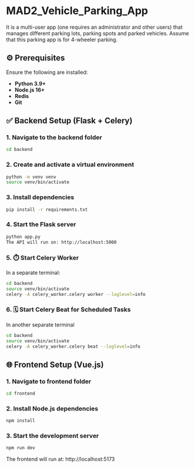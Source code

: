 # MAD2_Vehicle_Parking_App
It is a multi-user app (one requires an administrator and other users) that manages different parking lots, parking spots and parked vehicles. Assume that this parking app is for 4-wheeler parking.

## ⚙️ Prerequisites

Ensure the following are installed:

- **Python 3.9+**
- **Node.js 16+**
- **Redis** 
- **Git**

## ✅ Backend Setup (Flask + Celery)

### 1. Navigate to the backend folder
```bash
cd backend
```
### 2. Create and activate a virtual environment
```bash
python -m venv venv
source venv/bin/activate
```         
### 3. Install dependencies
```bash
pip install -r requirements.txt
```
### 4. Start the Flask server
```bash
python app.py
The API will run on: http://localhost:5000
```
### 5. ⏱️ Start Celery Worker
In a separate terminal:
```bash
cd backend
source venv/bin/activate 
celery -A celery_worker.celery worker --loglevel=info
```
### 6. 🗓️ Start Celery Beat for Scheduled Tasks
In another separate terminal
```bash
cd backend
source venv/bin/activate
celery -A celery_worker.celery beat --loglevel=info
```

## 🌐 Frontend Setup (Vue.js)
### 1. Navigate to frontend folder
```bash
cd frontend
```
### 2. Install Node.js dependencies
```bash
npm install
```
### 3. Start the development server
```bash
npm run dev
```
The frontend will run at: http://localhost:5173
